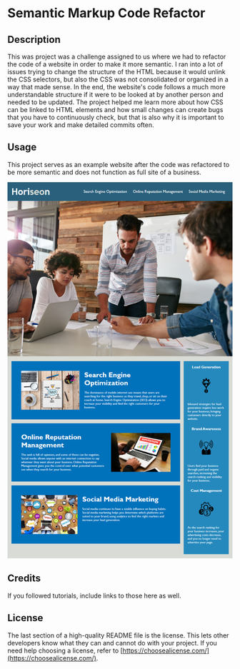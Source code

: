 # Semantic Markup Code Refactor

## Description

This was project was a challenge assigned to us where we had to refactor the code of a website in order to make it more semantic. I ran into a lot of issues trying to change the structure of the HTML because it would unlink the CSS selectors, but also the CSS was not consolidated or organized in a way that made sense. In the end, the website's code follows a much more understandable structure if it were to be looked at by another person and needed to be updated. The project helped me learn more about how CSS can be linked to HTML elements and how small changes can create bugs that you have to continuously check, but that is also why it is important to save your work and make detailed commits often.



## Usage

This project serves as an example website after the code was refactored to be more semantic and does not function as full site of a business.

![Webpage screenshot of brand called Horiseon with a navigation bar at the top including a main image, and text and images at the bottom of the page divided in sections](./assets/images/01-html-css-git-homework-demo.png)


## Credits


If you followed tutorials, include links to those here as well.

## License

The last section of a high-quality README file is the license. This lets other developers know what they can and cannot do with your project. If you need help choosing a license, refer to [https://choosealicense.com/](https://choosealicense.com/).